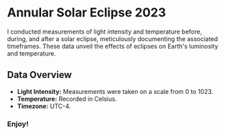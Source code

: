 # Annular Solar Eclipse 2023

I conducted measurements of light intensity and temperature before, during, and after a solar eclipse, meticulously documenting the associated timeframes. These data unveil the effects of eclipses on Earth's luminosity and temperature.

## Data Overview

- **Light Intensity:** Measurements were taken on a scale from 0 to 1023.
- **Temperature:** Recorded in Celsius.
- **Timezone:** UTC-4.

### Enjoy!
